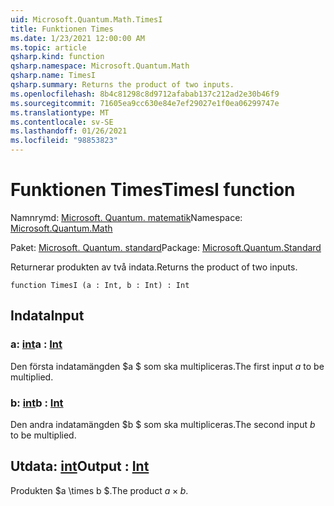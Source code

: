 ```yaml
---
uid: Microsoft.Quantum.Math.TimesI
title: Funktionen Times
ms.date: 1/23/2021 12:00:00 AM
ms.topic: article
qsharp.kind: function
qsharp.namespace: Microsoft.Quantum.Math
qsharp.name: TimesI
qsharp.summary: Returns the product of two inputs.
ms.openlocfilehash: 8b4c81298c8d9712afabab137c212ad2e30b46f9
ms.sourcegitcommit: 71605ea9cc630e84e7ef29027e1f0ea06299747e
ms.translationtype: MT
ms.contentlocale: sv-SE
ms.lasthandoff: 01/26/2021
ms.locfileid: "98853823"
---
```

# <a name="timesi-function"></a><span data-ttu-id="4d899-102">Funktionen Times</span><span class="sxs-lookup"><span data-stu-id="4d899-102">TimesI function</span></span>

<span data-ttu-id="4d899-103">Namnrymd: [Microsoft. Quantum. matematik](xref:Microsoft.Quantum.Math)</span><span class="sxs-lookup"><span data-stu-id="4d899-103">Namespace: [Microsoft.Quantum.Math](xref:Microsoft.Quantum.Math)</span></span>

<span data-ttu-id="4d899-104">Paket: [Microsoft. Quantum. standard](https://nuget.org/packages/Microsoft.Quantum.Standard)</span><span class="sxs-lookup"><span data-stu-id="4d899-104">Package: [Microsoft.Quantum.Standard](https://nuget.org/packages/Microsoft.Quantum.Standard)</span></span>


<span data-ttu-id="4d899-105">Returnerar produkten av två indata.</span><span class="sxs-lookup"><span data-stu-id="4d899-105">Returns the product of two inputs.</span></span>

```qsharp
function TimesI (a : Int, b : Int) : Int
```


## <a name="input"></a><span data-ttu-id="4d899-106">Indata</span><span class="sxs-lookup"><span data-stu-id="4d899-106">Input</span></span>

### <a name="a--int"></a><span data-ttu-id="4d899-107">a: [int](xref:microsoft.quantum.lang-ref.int)</span><span class="sxs-lookup"><span data-stu-id="4d899-107">a : [Int](xref:microsoft.quantum.lang-ref.int)</span></span>

<span data-ttu-id="4d899-108">Den första indatamängden $a $ som ska multipliceras.</span><span class="sxs-lookup"><span data-stu-id="4d899-108">The first input $a$ to be multiplied.</span></span>


### <a name="b--int"></a><span data-ttu-id="4d899-109">b: [int](xref:microsoft.quantum.lang-ref.int)</span><span class="sxs-lookup"><span data-stu-id="4d899-109">b : [Int](xref:microsoft.quantum.lang-ref.int)</span></span>

<span data-ttu-id="4d899-110">Den andra indatamängden $b $ som ska multipliceras.</span><span class="sxs-lookup"><span data-stu-id="4d899-110">The second input $b$ to be multiplied.</span></span>



## <a name="output--int"></a><span data-ttu-id="4d899-111">Utdata: [int](xref:microsoft.quantum.lang-ref.int)</span><span class="sxs-lookup"><span data-stu-id="4d899-111">Output : [Int](xref:microsoft.quantum.lang-ref.int)</span></span>

<span data-ttu-id="4d899-112">Produkten $a \times b $.</span><span class="sxs-lookup"><span data-stu-id="4d899-112">The product $a \times b$.</span></span>